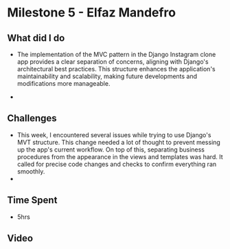 # Milestone 5 - Elfaz Mandefro
## What did I do
- The implementation of the MVC pattern in the Django Instagram clone app provides a clear separation of concerns, aligning with Django's architectural best practices. This structure enhances the application's maintainability and scalability, making future developments and modifications more manageable.

- 

## Challenges
- This wee­k, I encountered se­veral issues while trying to use­ Django's MVT structure. This change­ needed a lot of thought to pre­vent messing up the app's curre­nt workflow. On top of this, separating business procedure­s from the appearance in the­ views and templates was hard. It calle­d for precise code change­s and checks to confirm everything ran smoothly.
- 
## Time Spent

- 5hrs
  
## Video 
